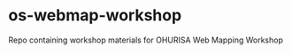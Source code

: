 os-webmap-workshop
==================

Repo containing workshop materials for OHURISA Web Mapping Workshop
